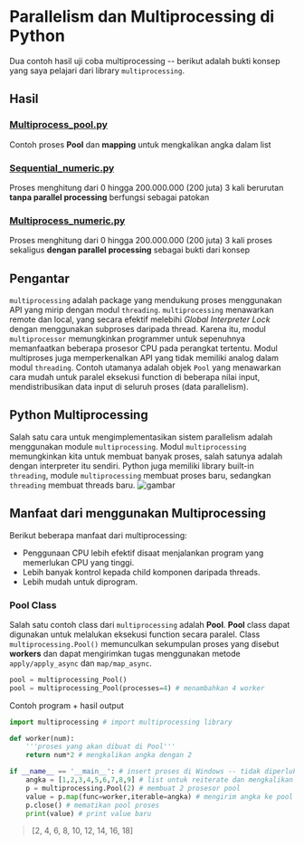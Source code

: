 # Parallelism dan Multiprocessing di Python

Dua contoh hasil uji coba multiprocessing -- berikut adalah bukti konsep yang saya pelajari dari library `multiprocessing`.

## Hasil

### [Multiprocess_pool.py](./multiprocess_pool.py)

Contoh proses **Pool** dan **mapping** untuk mengkalikan angka dalam list

### [Sequential_numeric.py](./sequential_numeric.py)

Proses menghitung dari 0 hingga 200.000.000 (200 juta) 3 kali berurutan **tanpa parallel processing** berfungsi sebagai patokan

### [Multiprocess_numeric.py](./multiprocess_numeric.py)

Proses menghitung dari 0 hingga 200.000.000 (200 juta) 3 kali proses sekaligus **dengan parallel processing** sebagai bukti dari konsep

## Pengantar

`multiprocessing` adalah package yang mendukung proses menggunakan API yang mirip dengan modul `threading`. `multiprocessing` menawarkan remote dan local, yang secara efektif melebihi _Global Interpreter Lock_ dengan menggunakan subproses daripada thread. Karena itu, modul `multiprocessor` memungkinkan programmer untuk sepenuhnya memanfaatkan beberapa prosesor CPU pada perangkat tertentu. Modul multiproses juga memperkenalkan API yang tidak memiliki analog dalam modul `threading`. Contoh utamanya adalah objek `Pool` yang menawarkan cara mudah untuk paralel eksekusi function di beberapa nilai input, mendistribusikan data input di seluruh proses (data parallelism).

## Python Multiprocessing

Salah satu cara untuk mengimplementasikan sistem parallelism adalah menggunakan module `multiprocessing`. Modul `multiprocessing` memungkinkan kita untuk membuat banyak proses, salah satunya adalah dengan interpreter itu sendiri. Python juga memiliki library built-in `threading`, module `multiprocessing` membuat proses baru, sedangkan `threading` membuat threads baru.
![gambar](https://uploads.sitepoint.com/wp-content/uploads/2022/07/1658988061serial_parallel_diagram.jpg)

## Manfaat dari menggunakan Multiprocessing

Berikut beberapa manfaat dari multiprocessing:

- Penggunaan CPU lebih efektif disaat menjalankan program yang memerlukan CPU yang tinggi.
- Lebih banyak kontrol kepada child komponen daripada threads.
- Lebih mudah untuk diprogram.

### Pool Class

Salah satu contoh class dari `multiprocessing` adalah **Pool**. **Pool** class  dapat digunakan untuk melalukan eksekusi function secara paralel. Class `multiprocessing.Pool()` memunculkan sekumpulan proses yang disebut **workers** dan dapat mengirimkan tugas menggunakan metode `apply/apply_async` dan `map/map_async`.

```python
pool = multiprocessing_Pool()
pool = multiprocessing_Pool(processes=4) # menambahkan 4 worker
```

Contoh program + hasil output

```python
import multiprocessing # import multiprocessing library

def worker(num):
    '''proses yang akan dibuat di Pool'''
    return num*2 # mengkalikan angka dengan 2

if __name__ == '__main__': # insert proses di Windows -- tidak diperlukan di Linux
    angka = [1,2,3,4,5,6,7,8,9] # list untuk reiterate dan mengkalikan dengan 2
    p = multiprocessing.Pool(2) # membuat 2 prosesor pool
    value = p.map(func=worker,iterable=angka) # mengirim angka ke pool proses
    p.close() # mematikan pool proses 
    print(value) # print value baru
```

> [2, 4, 6, 8, 10, 12, 14, 16, 18]
